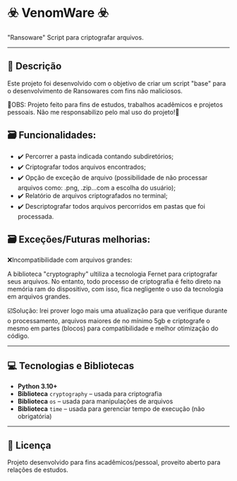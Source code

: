 # ☣️ VenomWare ☣️

"Ransoware" Script para criptografar arquivos.

---

## 📝 Descrição

Este projeto foi desenvolvido com o objetivo de criar um script "base" para o desenvolvimento
de Ransowares com fins não maliciosos. 

🚨OBS: Projeto feito para fins de estudos, trabalhos acadêmicos e projetos pessoais.
Não me responsabilizo pelo mal uso do projeto!🚨

## 🗃️ Funcionalidades:

- ✔️ Percorrer a pasta indicada contando subdiretórios; 
- ✔️ Criptografar todos arquivos encontrados; 
- ✔️ Opção de exceção de arquivo (possibilidade de não processar arquivos como: .png, .zip...com a escolha do usuário); 
- ✔️ Relatório de arquivos criptografados no terminal; 
- ✔️ Descriptografar todos arquivos percorridos em pastas que foi processada. 

## 🗃️ Exceções/Futuras melhorias:

❌Incompatibilidade com arquivos grandes:

A biblioteca "cryptography" ultiliza a tecnologia Fernet para criptografar seus arquivos. No entanto,
todo processo de criptografia é feito direto na memória ram do dispositivo, com isso, fica negligente
o uso da tecnologia em arquivos grandes.

☑️Solução: Irei prover logo mais uma atualização para que verifique durante o processamento, arquivos maiores
de no mínimo 5gb e criptografe o mesmo em partes (blocos) para compatibilidade e melhor otimização do código.

---

## 💻 Tecnologias e Bibliotecas

- **Python 3.10+**
- **Biblioteca** `cryptography` – usada para criptografia
- **Biblioteca** `os` – usada para manipulações de arquivos
- **Biblioteca** `time` – usada para gerenciar tempo de execução (não obrigatória)

---

## 📄 Licença

Projeto desenvolvido para fins acadêmicos/pessoal, proveito aberto para relações de estudos.
